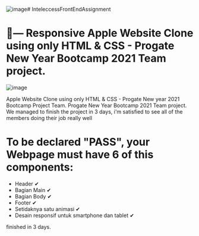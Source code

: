 ![image](https://github.com/Harsh5703/InteleccessFrontEndAssignment/assets/110472134/6c70a37f-e1fe-4fda-aaa0-ebadfc432f8a)# InteleccessFrontEndAssignment
# 🍎— Responsive Apple Website Clone using only HTML & CSS - Progate New Year Bootcamp 2021 Team project.
![image](https://github.com/Harsh5703/InteleccessFrontEndAssignment/assets/110472134/cbebb9e7-88d8-40f8-8e5c-8a2d5cd35dc4)

Apple Website Clone using only HTML & CSS - Progate New year 2021 Bootcamp Project Team.
Progate New Year Bootcamp 2021 Team project. We managed to finish the project in 3 days, i'm satisfied to see all of the members doing their job really well

# To be declared "PASS", your Webpage must have 6 of this components:

- Header ✔
- Bagian Main ✔
- Bagian Body ✔
- Footer ✔
- Setidaknya satu animasi ✔
- Desain responsif untuk smartphone dan tablet ✔

finished in 3 days.
